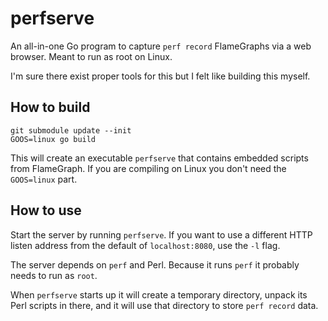 # perfserve

An all-in-one Go program to capture `perf record` FlameGraphs via a web browser. Meant to run as root on Linux.

I'm sure there exist proper tools for this but I felt like building this myself.

## How to build

```
git submodule update --init
GOOS=linux go build
```

This will create an executable `perfserve` that contains embedded scripts from FlameGraph. If you are compiling on Linux you don't need the `GOOS=linux` part.

## How to use

Start the server by running `perfserve`. If you want to use a different HTTP listen address from the default of `localhost:8080`, use the `-l` flag.

The server depends on `perf` and Perl. Because it runs `perf` it probably needs to run as `root`.

When `perfserve` starts up it will create a temporary directory, unpack its Perl scripts in there, and it will use that directory to store `perf record` data.
